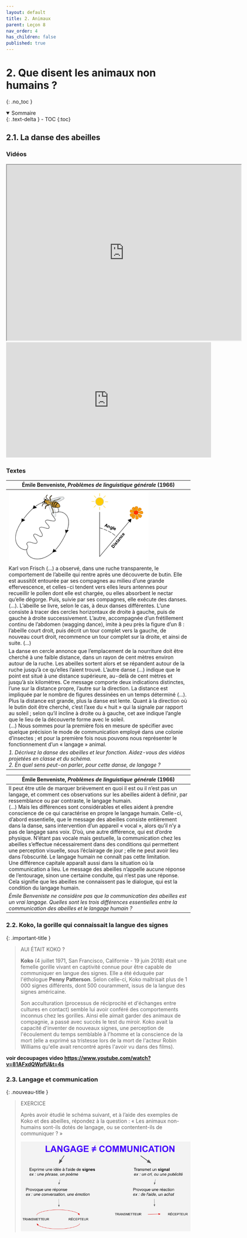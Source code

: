 ```yaml
---
layout: default
title: 2. Animaux
parent: Leçon 8
nav_order: 4
has_children: false
published: true
---
```


# 2. Que disent les animaux non humains ?
{: .no_toc }

<details open markdown="block">
  <summary>
    Sommaire
  </summary>
  {: .text-delta }
- TOC
{:toc}
</details>

## 2.1. La danse des abeilles

### Vidéos

<iframe src="https://drive.google.com/file/d/10ly-Xa7q9DpQhxAP0I8XxQ6-I-uNElWb/preview" width="640" height="480" allow="autoplay"></iframe>

<iframe width="560" height="315" src="https://www.youtube.com/embed/imRHXyHLMAQ?si=XwBJ5Z-eiRFGG7U1" title="YouTube video player" frameborder="0" allow="accelerometer; autoplay; clipboard-write; encrypted-media; gyroscope; picture-in-picture; web-share" referrerpolicy="strict-origin-when-cross-origin" allowfullscreen></iframe>

### Textes

| Émile Benveniste, *Problèmes de linguistique générale* (1966)                     |   
| --------------------------------- | 
|  <img src="../../assets/img/abeilles.png" style="zoom:100%;" /> |  
| Karl von Frisch (...) a observé, dans une ruche transparente, le comportement de l’abeille qui rentre après une découverte de butin. Elle est aussitôt entourée par ses compagnes au milieu d’une grande effervescence, et celles-ci tendent vers elles leurs antennes pour recueillir le pollen dont elle est chargée, ou elles absorbent le nectar qu’elle dégorge. Puis, suivie par ses compagnes, elle exécute des danses. (...). L’abeille se livre, selon le cas, à deux danses différentes. L’une consiste à tracer des cercles horizontaux de droite à gauche, puis de gauche à droite successivement. L’autre, accompagnée d’un frétillement continu de l’abdomen (wagging dance), imite à peu près la figure d’un 8 : l’abeille court droit, puis décrit un tour complet vers la gauche, de nouveau court droit, recommence un tour complet sur la droite, et ainsi de suite. (...) | 
| La danse en cercle annonce que l’emplacement de la nourriture doit être cherché à une faible distance, dans un rayon de cent mètres environ autour de la ruche. Les abeilles sortent alors et se répandent autour de la ruche jusqu’à ce qu’elles l’aient trouvé. L’autre danse (...) indique que le point est situé à une distance supérieure, au-delà de cent mètres et jusqu’à six kilomètres. Ce message comporte deux indications distinctes, l’une sur la distance propre, l’autre sur la direction. La distance est impliquée par le nombre de figures dessinées en un temps déterminé (...). Plus la distance est grande, plus la danse est lente. Quant à la direction où le butin doit être cherché, c’est l’axe du « huit » qui la signale par rapport au soleil ; selon qu’il incline à droite ou à gauche, cet axe indique l’angle que le lieu de la découverte forme avec le soleil.<br>(...) Nous sommes pour la première fois en mesure de spécifier avec quelque précision le mode de communication employé dans une colonie d’insectes ; et pour la première fois nous pouvons nous représenter le fonctionnement d’un « langage » animal. |  ...  |
| *1. Décrivez la danse des abeilles et leur fonction. Aidez-vous des vidéos projetées en classe et du schéma. <br>2. En quel sens peut-on parler, pour cette danse, de langage ?*     |

| Émile Benveniste, *Problèmes de linguistique générale* (1966)    |
| ----------------------- |
| Il peut être utile de marquer brièvement en quoi il est ou il n’est pas un langage, et comment ces observations sur les abeilles aident à définir, par ressemblance ou par contraste, le langage humain.<br>(...) Mais les différences sont considérables et elles aident à prendre conscience de ce qui caractérise en propre le langage humain. Celle-ci, d’abord essentielle, que le message des abeilles consiste entièrement dans la danse, sans intervention d’un appareil « vocal », alors qu’il n’y a pas de langage sans voix. D’où, une autre différence, qui est d’ordre physique. N’étant pas vocale mais gestuelle, la communication chez les abeilles s’effectue nécessairement dans des conditions qui permettent une perception visuelle, sous l’éclairage de jour ; elle ne peut avoir lieu dans l’obscurité. Le langage humain ne connaît pas cette limitation.<br>Une différence capitale apparaît aussi dans la situation où la communication a lieu. Le message des abeilles n’appelle aucune réponse de l’entourage, sinon une certaine conduite, qui n’est pas une réponse. Cela signifie que les abeilles ne connaissent pas le dialogue, qui est la condition du langage humain. |
| *Émile Benveniste ne considère pas que la communication des abeilles est un vrai langage. Quelles sont les trois différences essentielles entre la communication des abeilles et le langage humain ?*    |

### 2.2. Koko, la gorille qui connaissait la langue des signes

{: .important-title }
> AUI ÉTAIT KOKO ?
>
> **Koko** (4 juillet 1971, San Francisco, Californie - 19 juin 2018) était une femelle gorille vivant en captivité connue pour être capable de communiquer en langue des signes. Elle a été éduquée par l'éthologue **Penny Patterson**. Selon celle-ci, Koko maîtrisait plus de 1 000 signes différents, dont 500 couramment, issus de la langue des signes américaine.  
>
> Son acculturation (processus de réciprocité et d'échanges entre cultures en contact) semble lui avoir conféré des comportements inconnus chez les gorilles. Ainsi elle aimait garder des animaux de compagnie, a passé avec succès le test du miroir. Koko avait la capacité d'inventer de nouveaux signes, une perception de l'écoulement du temps semblable à l'homme et la conscience de la mort (elle a exprimé sa tristesse lors de la mort de l'acteur Robin Williams qu'elle avait rencontré après l'avoir vu dans des films). 

**voir decoupages video https://www.youtube.com/watch?v=81AFxdQWpfU&t=4s**

### 2.3. Langage et communication

{: .nouveau-title }
> EXERCICE
>
> Après avoir étudié le schéma suivant, et à l’aide des exemples de Koko et des abeilles,  répondez à la question : « Les animaux non-humains sont-ils dotés de langage, ou se contentent-ils de communiquer ? »
>
> <img src="../../assets/img/schema-langage.png" style="zoom:100%;" />
